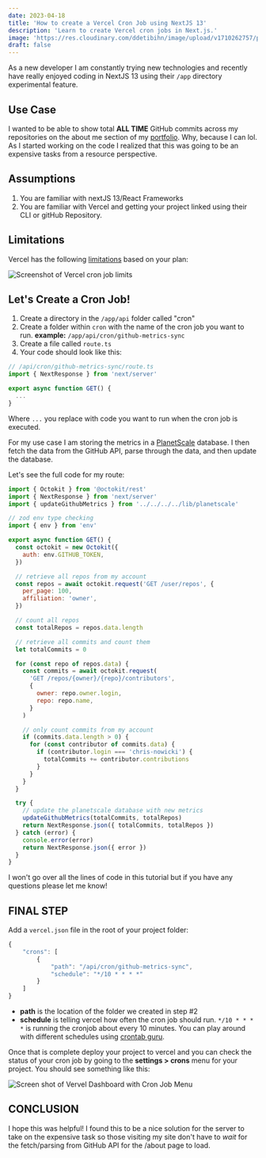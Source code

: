 ```yaml
---
date: 2023-04-18
title: 'How to create a Vercel Cron Job using NextJS 13'
description: 'Learn to create Vercel cron jobs in Next.js.'
image: 'https://res.cloudinary.com/ddetibihn/image/upload/v1710262757/portfolio/blog/vercel-cron-job-cover.webp'
draft: false
---
```


As a new developer I am constantly trying new technologies and recently have really enjoyed coding in NextJS 13 using their `/app` directory experimental feature.

## Use Case

I wanted to be able to show total **ALL TIME** GitHub commits across my repositories on the about me section of my [portfolio](https://www.chrisnowicki.io/). Why, because I can lol. As I started working on the code I realized that this was going to be an expensive tasks from a resource perspective.

## Assumptions

1. You are familiar with nextJS 13/React Frameworks
2. You are familiar with Vercel and getting your project linked using their CLI or gitHub Repository.

## Limitations

Vercel has the following [limitations](https://vercel.com/docs/cron-jobs/usage-and-pricing#) based on your plan:

![Screenshot of Vercel cron job limits](https://res.cloudinary.com/ddetibihn/image/upload/f_auto/v1710367875/portfolio/blog/nrlunhl603b8l4zthrt9.png)

## Let's Create a Cron Job!

1. Create a directory in the `/app/api` folder called "cron"
2. Create a folder within `cron` with the name of the cron job you want to run.
   **example:** `/app/api/cron/github-metrics-sync`
3. Create a file called `route.ts`
4. Your code should look like this:

```javascript
// /api/cron/github-metrics-sync/route.ts
import { NextResponse } from 'next/server'

export async function GET() {
  ...
}
```

Where `...` you replace with code you want to run when the cron job is executed.

For my use case I am storing the metrics in a [PlanetScale](https://www.planetscale.com) database. I then fetch the data from the GitHub API, parse through the data, and then update the database.

Let's see the full code for my route:

```javascript
import { Octokit } from '@octokit/rest'
import { NextResponse } from 'next/server'
import { updateGithubMetrics } from '../../../../lib/planetscale'

// zod env type checking
import { env } from 'env'

export async function GET() {
  const octokit = new Octokit({
    auth: env.GITHUB_TOKEN,
  })

  // retrieve all repos from my account
  const repos = await octokit.request('GET /user/repos', {
    per_page: 100,
    affiliation: 'owner',
  })

  // count all repos
  const totalRepos = repos.data.length

  // retrieve all commits and count them
  let totalCommits = 0

  for (const repo of repos.data) {
    const commits = await octokit.request(
      'GET /repos/{owner}/{repo}/contributors',
      {
        owner: repo.owner.login,
        repo: repo.name,
      }
    )

    // only count commits from my account
    if (commits.data.length > 0) {
      for (const contributor of commits.data) {
        if (contributor.login === 'chris-nowicki') {
          totalCommits += contributor.contributions
        }
      }
    }
  }

  try {
    // update the planetscale database with new metrics
    updateGithubMetrics(totalCommits, totalRepos)
    return NextResponse.json({ totalCommits, totalRepos })
  } catch (error) {
    console.error(error)
    return NextResponse.json({ error })
  }
}
```

I won't go over all the lines of code in this tutorial but if you have any questions please let me know!

## FINAL STEP

Add a `vercel.json` file in the root of your project folder:

```javascript
{
    "crons": [
        {
            "path": "/api/cron/github-metrics-sync",
            "schedule": "*/10 * * * *"
        }
    ]
}
```

- **path** is the location of the folder we created in step #2
- **schedule** is telling vercel how often the cron job should run. `*/10 * * * *` is running the cronjob about every 10 minutes. You can play around with different schedules using [crontab guru](https://crontab.guru/#*/10_*_*_*_*).

Once that is complete deploy your project to vercel and you can check the status of your cron job by going to the **settings > crons** menu for your project. You should see something like this:

![Screen shot of Vervel Dashboard with Cron Job Menu](https://res.cloudinary.com/ddetibihn/image/upload/f_auto/v1710275272/portfolio/blog/dx0de3rtmpboxgy8zvpa.png)

## CONCLUSION

I hope this was helpful! I found this to be a nice solution for the server to take on the expensive task so those visiting my site don't have to _wait_ for the fetch/parsing from GitHub API for the /about page to load.
